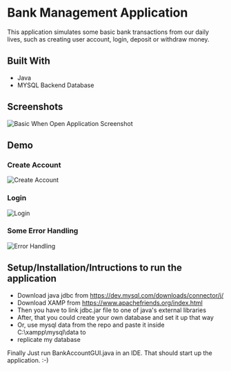 # Bank Management Application
This application simulates some basic bank transactions from our daily lives, such as creating user account, login, deposit or withdraw money.

## Built With

- Java
- MYSQL Backend Database

## Screenshots

![Basic When Open Application Screenshot](/../dev/src/images/screenshot.JPG?raw=true)

## Demo
### Create Account<br>
![Create Account](/../dev/src/images/create_account.gif?raw=true)
### Login<br>
![Login](/../dev/src/images/login.gif?raw=true)
### Some Error Handling<br>
![Error Handling](/../dev/src/images/error_handling.gif?raw=true)


## Setup/Installation/Intructions to run the application
- Download java jdbc from https://dev.mysql.com/downloads/connector/j/
- Download XAMP from https://www.apachefriends.org/index.html
- Then you have to link jdbc.jar file to one of java's external libraries
- After, that you could create your own database and set it up that way 
- Or, use mysql data from the repo and paste it inside C:\xampp\mysql\data to
- replicate my database

Finally Just run BankAccountGUI.java in an IDE. That should start up the application. :-)
